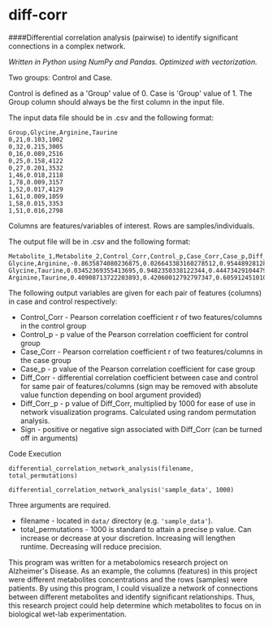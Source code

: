 # diff-corr

####Differential correlation analysis (pairwise) to identify significant connections in a complex network.

*Written in Python using NumPy and Pandas.
Optimized with vectorization.*

Two groups: Control and Case.

Control is defined as a 'Group' value of 0. Case is 'Group' value of 1.
The Group column should always be the first column in the input file.

The input data file should be in .csv and the following format:

    Group,Glycine,Arginine,Taurine
    0,21,0.103,1002
    0,32,0.215,3005
    0,16,0.089,2516
    0,25,0.158,4122
    0,27,0.201,3532
    1,46,0.018,2118
    1,78,0.009,3157
    1,52,0.017,4129
    1,61,0.009,1059
    1,58,0.015,3353
    1,51,0.016,2798

Columns are features/variables of interest. Rows are samples/individuals.

The output file will be in .csv and the following format:

    Metabolite_1,Metabolite_2,Control_Corr,Control_p,Case_Corr,Case_p,Diff_Corr,Diff_Corr_p,Sign
    Glycine,Arginine,-0.8635874080236875,0.026643383160278512,0.9544892812818188,0.011574899681934028,3.4810615582681352,0.0,-1
    Glycine,Taurine,0.03452369355413695,0.9482350338122344,0.44473429104479945,0.45301028954404177,0.43581744661388694,628.0,-1
    Arginine,Taurine,0.40908713722203893,0.42060012792797347,0.6059124510103757,0.27875138351537426,0.17026786955232198,825.0,-1

The following output variables are given for each pair of features (columns) in case and control respectively:
- Control_Corr - Pearson correlation coefficient r of two features/columns in the control group
- Control_p - p value of the Pearson correlation coefficient for control group
- Case_Corr - Pearson correlation coefficient r of two features/columns in the case group
- Case_p - p value of the Pearson correlation coefficient for case group
- Diff_Corr - differential correlation coefficient between case and control for same pair of features/columns (sign may be removed with absolute value function depending on bool argument provided)
- Diff_Corr_p - p value of Diff_Corr, multiplied by 1000 for ease of use in network visualization programs. Calculated using random permutation analysis.
- Sign - positive or negative sign associated with Diff_Corr (can be turned off in arguments)

Code Execution

`differential_correlation_network_analysis(filename, total_permutations)`

`differential_correlation_network_analysis('sample_data', 1000)`

Three arguments are required.
- filename - located in `data/` directory (e.g. `'sample_data'`).
- total_permutations - 1000 is standard to attain a precise p value. Can increase or decrease at your discretion.
Increasing will lengthen runtime. Decreasing will reduce precision.

This program was written for a metabolomics research project on Alzheimer's Disease. As an example, the columns (features) in this project were different metabolites concentrations
and the rows (samples) were patients. By using this program, I could visualize a network of connections between different metabolites
and identify significant relationships. Thus, this research project could help determine which metabolites to focus on in biological wet-lab
experimentation.
